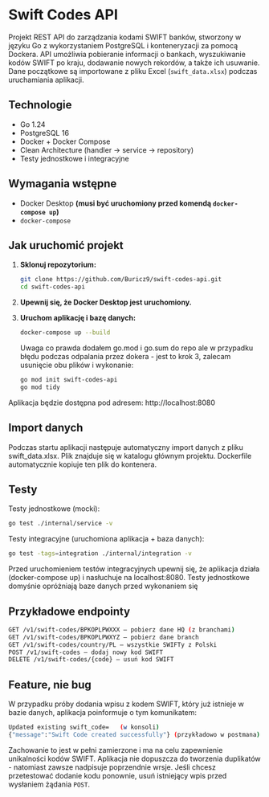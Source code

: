 # Swift Codes API

Projekt REST API do zarządzania kodami SWIFT banków, stworzony w języku Go z wykorzystaniem PostgreSQL i konteneryzacji za pomocą Dockera. API umożliwia pobieranie informacji o bankach, wyszukiwanie kodów SWIFT po kraju, dodawanie nowych rekordów, a także ich usuwanie. Dane początkowe są importowane z pliku Excel (`swift_data.xlsx`) podczas uruchamiania aplikacji.

## Technologie

- Go 1.24
- PostgreSQL 16
- Docker + Docker Compose
- Clean Architecture (handler → service → repository)
- Testy jednostkowe i integracyjne

## Wymagania wstępne
- Docker Desktop **(musi być uruchomiony przed komendą `docker-compose up`)**
- `docker-compose`

## Jak uruchomić projekt

1. **Sklonuj repozytorium:**

   ```bash
   git clone https://github.com/Buricz9/swift-codes-api.git
   cd swift-codes-api
    ```
2. **Upewnij się, że Docker Desktop jest uruchomiony.**

3. **Uruchom aplikację i bazę danych:**
   ```bash
   docker-compose up --build
   ```
   Uwaga co prawda dodałem go.mod i go.sum do repo ale w przypadku błędu podczas odpalania przez dokera - jest to krok 3, zalecam usunięcie obu plików i wykonanie:
      ```bash
      go mod init swift-codes-api
      go mod tidy
      ```
  
Aplikacja będzie dostępna pod adresem: http://localhost:8080

## Import danych
Podczas startu aplikacji następuje automatyczny import danych z pliku swift_data.xlsx. Plik znajduje się w katalogu głównym projektu. Dockerfile automatycznie kopiuje ten plik do kontenera.

## Testy
Testy jednostkowe (mocki):
```bash
go test ./internal/service -v
```
Testy integracyjne (uruchomiona aplikacja + baza danych):
```bash
go test -tags=integration ./internal/integration -v
```
Przed uruchomieniem testów integracyjnych upewnij się, że aplikacja działa (docker-compose up) i nasłuchuje na localhost:8080.
Testy jednostkowe domyśnie opróżniają baze danych przed wykonaniem się

## Przykładowe endpointy
```bash
GET /v1/swift-codes/BPKOPLPWXXX – pobierz dane HQ (z branchami)
GET /v1/swift-codes/BPKOPLPWXYZ – pobierz dane branch
GET /v1/swift-codes/country/PL – wszystkie SWIFTy z Polski
POST /v1/swift-codes – dodaj nowy kod SWIFT
DELETE /v1/swift-codes/{code} – usuń kod SWIFT
```

## Feature, nie bug
W przypadku próby dodania wpisu z kodem SWIFT, który już istnieje w bazie danych, aplikacja poinformuje o tym komunikatem:
```bash
Updated existing swift_code=   (w konsoli)
{"message":"Swift Code created successfully"} (przykładowo w postmana)
```
Zachowanie to jest w pełni zamierzone i ma na celu zapewnienie unikalności kodów SWIFT. Aplikacja nie dopuszcza do tworzenia duplikatów - natomiast zawsze nadpisuje poprzendnie wrsje.
Jeśli chcesz przetestować dodanie kodu ponownie, usuń istniejący wpis przed wysłaniem żądania `POST`.
